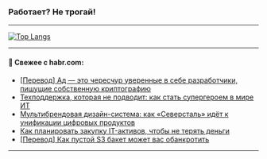 ### Работает? Не трогай!

---
<!--
#### 🛠️ Technical stack:

![Java](https://img.shields.io/badge/Java-informational?logo=Oracle&style=flat&logoColor=white&color=FF4500)
![Kotlin](https://img.shields.io/badge/Kotlin-informational?logo=Kotlin&style=flat&logoColor=white&color=774D97)
![TS](https://img.shields.io/badge/TypeScript-informational?logo=typeScript&style=flat&logoColor=black&color=017acc)
![Python](https://img.shields.io/badge/Python-informational?logo=Python&style=flat&logoColor=black&color=ffdd54) <br>
![Spring](https://img.shields.io/badge/Spring-informational?logo=Spring&style=flat&logoColor=white&color=6DB33F) 
![SpringBoot](https://img.shields.io/badge/SpringBoot-informational?logo=SpringBoot&style=flat&logoColor=white&color=6DB33F)
![Nest](https://img.shields.io/badge/NestJS-informational?logo=NestJS&style=flat&logoColor=white&color=E0234E) 
![NodeJS](https://img.shields.io/badge/NodeJS-informational?logo=node.js&style=flat&logoColor=white&color=70A760)<br>
![PostgreSQL](https://img.shields.io/badge/PostgreSQL-informational?logo=PostgreSQL&style=flat&logoColor=white&color=DAA520)
![MongoDB](https://img.shields.io/badge/MongoDB-informational?logo=MongoDB&style=flat&logoColor=white&color=870000)
![Apache](https://img.shields.io/badge/Apache-informational?logo=apache&style=flat&logoColor=white&color=f74e28)

___ 
-->

<!--- #### 🛠️ : --->

[![Top Langs](https://github-readme-stats-82jvfl3w3-advtsettinggmailcoms-projects.vercel.app/api/top-langs/?username=zloylis&langs_count=10&hide_title=true&title_color=e6edf3&size_weight=0.5&count_weight=0.5&layout=compact&hide_progress=true&hide_border=true&theme=dracula)](https://github.com/zloylis)

<!---


####  :octocat:&nbsp;&nbsp; Статистика:

![GitHub stats](https://github-readme-stats-u2qms2cxw-advtsettinggmailcoms-projects.vercel.app/api?username=zloylis&show_icons=true&hide_border=true&theme=dracula&title_color=e6edf3&include_all_commits=true&count_private=true&hide_rank=false&hide_title=true&rank_icon=github)
-->
---

#### 💬 Свежее с habr.com:

<!-- BLOG-POST-LIST:START -->
- [[Перевод] Ад — это чересчур уверенные в себе разработчики, пишущие собственную криптографию](https://habr.com/ru/companies/ruvds/articles/881090/?utm_source=habrahabr&utm_medium=rss&utm_campaign=881090)
- [Техподдержка, которая не подводит: как стать супергероем в мире ИТ](https://habr.com/ru/companies/sigma/articles/880472/?utm_source=habrahabr&utm_medium=rss&utm_campaign=880472)
- [Мультибрендовая дизайн-система: как «Северсталь» идёт к унификации цифровых продуктов](https://habr.com/ru/companies/severstal/articles/881082/?utm_source=habrahabr&utm_medium=rss&utm_campaign=881082)
- [Как планировать закупку IT-активов, чтобы не терять деньги](https://habr.com/ru/companies/simpleone/articles/881060/?utm_source=habrahabr&utm_medium=rss&utm_campaign=881060)
- [[Перевод] Как пустой S3 бакет может вас обанкротить](https://habr.com/ru/companies/wunderfund/articles/879130/?utm_source=habrahabr&utm_medium=rss&utm_campaign=879130)
<!-- BLOG-POST-LIST:END -->

---

